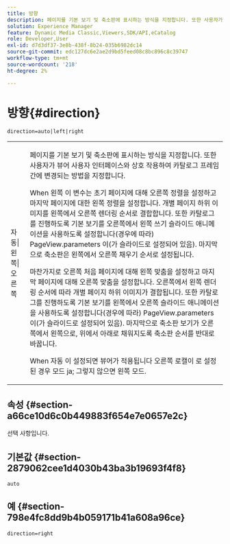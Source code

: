 ```yaml
---
title: 방향
description: 페이지를 기본 보기 및 축소판에 표시하는 방식을 지정합니다. 또한 사용자가 뷰어 사용자 인터페이스와 상호 작용하여 카탈로그 프레임 간에 변경되는 방법을 지정합니다.
solution: Experience Manager
feature: Dynamic Media Classic,Viewers,SDK/API,eCatalog
role: Developer,User
exl-id: d7d3df37-3e8b-438f-8b24-035b6982dc14
source-git-commit: edc127dc6e2ae2d9bd5feed08c8bc896c8c39747
workflow-type: tm+mt
source-wordcount: '218'
ht-degree: 2%

---
```


# 방향{#direction}

`direction=auto|left|right`

<table id="table_1D425B7685D448459CD3FE8D683C813C"> 
 <tbody> 
  <tr> 
   <td colname="col1"> <p> <span class="codeph"> 자동|왼쪽|오른쪽 </span> </p> </td> 
   <td colname="col2"> <p>페이지를 기본 보기 및 축소판에 표시하는 방식을 지정합니다. 또한 사용자가 뷰어 사용자 인터페이스와 상호 작용하여 카탈로그 프레임 간에 변경되는 방법을 지정합니다. </p> <p>When <span class="codeph"> 왼쪽 </span> 이 변수는 초기 페이지에 대해 오른쪽 정렬을 설정하고 마지막 페이지에 대한 왼쪽 정렬을 설정합니다. 개별 페이지 하위 이미지를 왼쪽에서 오른쪽 렌더링 순서로 결합합니다. 또한 카탈로그를 진행하도록 기본 보기를 오른쪽에서 왼쪽 쓰기 슬라이드 애니메이션을 사용하도록 설정합니다(경우에 따라) <span class="codeph"> PageView.parameters </span> 이(가 슬라이드로 설정되어 있음). 마지막으로 축소판은 왼쪽에서 오른쪽 채우기 순서로 설정됩니다. </p> <p>마찬가지로 <span class="codeph"> 오른쪽 </span> 처음 페이지에 대해 왼쪽 맞춤을 설정하고 마지막 페이지에 대해 오른쪽 맞춤을 설정합니다. 오른쪽에서 왼쪽 렌더링 순서에 따라 개별 페이지 하위 이미지가 결합됩니다. 또한 카탈로그를 진행하도록 기본 보기를 왼쪽에서 오른쪽 슬라이드 애니메이션을 사용하도록 설정합니다(경우에 따라) <span class="codeph"> PageView.parameters </span> 이(가 슬라이드로 설정되어 있음). 마지막으로 축소판 보기가 오른쪽에서 왼쪽으로, 위에서 아래로 채워지도록 축소판 순서를 반대로 바꿉니다. </p> <p>When <span class="codeph"> 자동 </span> 이 설정되면 뷰어가 적용됩니다 <span class="codeph"> 오른쪽 </span> 로캘이 로 설정된 경우 모드 <span class="codeph"> ja; </span>그렇지 않으면 <span class="codeph"> 왼쪽 </span> 모드. </p> </td> 
  </tr> 
 </tbody> 
</table>

## 속성 {#section-a66ce10d6c0b449883f654e7e0657e2c}

선택 사항입니다.

## 기본값 {#section-2879062cee1d4030b43ba3b19693f4f8}

`auto`

## 예 {#section-798e4fc8dd9b4b059171b41a608a96ce}

`direction=right`

